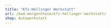 ```yaml
---
title: "Kfz-Hellinger Werkstatt"
url: /bad-mergentheim/kfz-hellinger-werkstatt/
shop: Autowerkstatt
---
```

